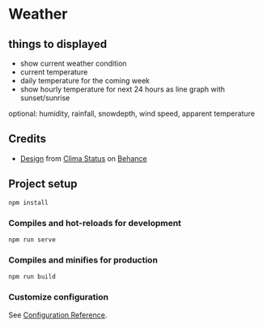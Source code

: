 # Weather

## things to displayed

- show current weather condition
- current temperature
- daily temperature for the coming week
- show hourly temperature for next 24 hours as line graph with sunset/sunrise

optional: humidity, rainfall, snowdepth, wind speed, apparent temperature

## Credits

- [Design](https://www.behance.net/gallery/140114835/Clima-Status) from [Clima Status](https://www.behance.net/celesteortman) on [Behance](https://www.behance.net/)

## Project setup

```
npm install
```

### Compiles and hot-reloads for development

```
npm run serve
```

### Compiles and minifies for production

```
npm run build
```

### Customize configuration

See [Configuration Reference](https://cli.vuejs.org/config/).
